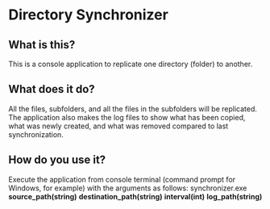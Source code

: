 # Directory Synchronizer
## What is this?
This is a console application to replicate one directory (folder) to another. 
## What does it do?
All the files, subfolders, and all the files in the subfolders will be replicated. 
The application also makes the log files to show what has been copied, what was newly created, and what was removed compared to last synchronization.
## How do you use it?
Execute the application from console terminal (command prompt for Windows, for example) with the arguments as follows:
synchronizer.exe **source_path(string)** **destination_path(string)** **interval(int)** **log_path(string)**

